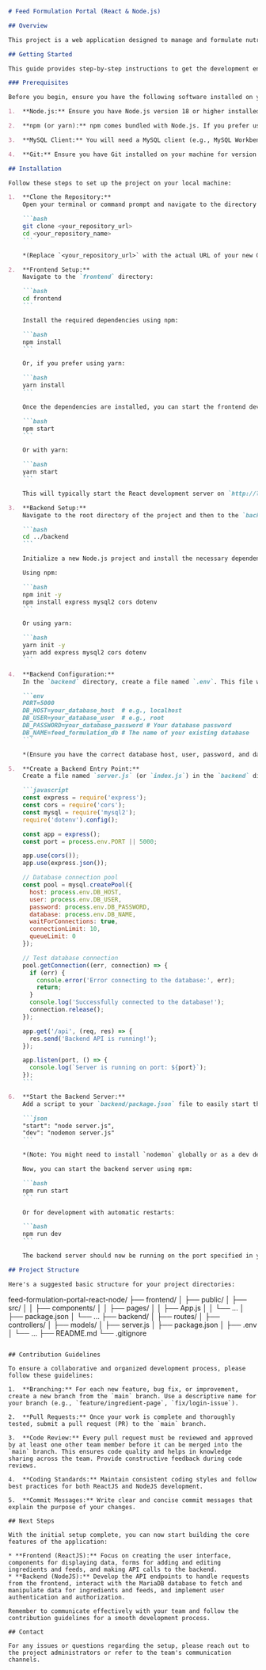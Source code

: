 ```markdown
# Feed Formulation Portal (React & Node.js)

## Overview

This project is a web application designed to manage and formulate nutritional feed for various marine life studied by researchers. This new version of the portal is built using modern web technologies: ReactJS for the frontend and NodeJS for the backend. It aims to replicate the functionality of the previous portal, offering improved user experience and a more scalable architecture. The existing MariaDB database, containing ingredient, feeds, and feedingredient tables, will be utilized.

## Getting Started

This guide provides step-by-step instructions to get the development environment up and running on your local machine. Follow these instructions carefully to ensure a smooth setup.

### Prerequisites

Before you begin, ensure you have the following software installed on your local machine:

1.  **Node.js:** Ensure you have Node.js version 18 or higher installed. You can download it from [https://nodejs.org/](https://nodejs.org/). Node.js includes npm (Node Package Manager), which you will use to install project dependencies.

2.  **npm (or yarn):** npm comes bundled with Node.js. If you prefer using yarn, you can install it globally using the command: `npm install -g yarn`.

3.  **MySQL Client:** You will need a MySQL client (e.g., MySQL Workbench, DBeaver, or the command-line client) to connect to your existing MariaDB database for verification and potential data inspection.

4.  **Git:** Ensure you have Git installed on your machine for version control. You can download it from [https://git-scm.com/downloads](https://git-scm.com/downloads).

## Installation

Follow these steps to set up the project on your local machine:

1.  **Clone the Repository:**
    Open your terminal or command prompt and navigate to the directory where you want to store the project. Then, clone the repository using the following command:

    ```bash
    git clone <your_repository_url>
    cd <your_repository_name>
    ```

    *(Replace `<your_repository_url>` with the actual URL of your new GitHub repository and `<your_repository_name>` with the name of the cloned directory).*

2.  **Frontend Setup:**
    Navigate to the `frontend` directory:

    ```bash
    cd frontend
    ```

    Install the required dependencies using npm:

    ```bash
    npm install
    ```

    Or, if you prefer using yarn:

    ```bash
    yarn install
    ```

    Once the dependencies are installed, you can start the frontend development server using:

    ```bash
    npm start
    ```

    Or with yarn:

    ```bash
    yarn start
    ```

    This will typically start the React development server on `http://localhost:3000`. The browser should automatically open the application.

3.  **Backend Setup:**
    Navigate to the root directory of the project and then to the `backend` directory:

    ```bash
    cd ../backend
    ```

    Initialize a new Node.js project and install the necessary dependencies. For a basic setup, you might need `express` for the server, `mysql2` to connect to the database, `cors` for handling cross-origin requests, and `dotenv` to manage environment variables.

    Using npm:

    ```bash
    npm init -y
    npm install express mysql2 cors dotenv
    ```

    Or using yarn:

    ```bash
    yarn init -y
    yarn add express mysql2 cors dotenv
    ```

4.  **Backend Configuration:**
    In the `backend` directory, create a file named `.env`. This file will store your environment-specific configurations, such as database credentials and the server port. Add the following information to your `.env` file, replacing the placeholders with your actual database details:

    ```env
    PORT=5000
    DB_HOST=your_database_host  # e.g., localhost
    DB_USER=your_database_user  # e.g., root
    DB_PASSWORD=your_database_password # Your database password
    DB_NAME=feed_formulation_db # The name of your existing database
    ```

    *(Ensure you have the correct database host, user, password, and database name matching your MariaDB setup).*

5.  **Create a Backend Entry Point:**
    Create a file named `server.js` (or `index.js`) in the `backend` directory. This file will be the main entry point for your backend application. Here's a basic example to get you started:

    ```javascript
    const express = require('express');
    const cors = require('cors');
    const mysql = require('mysql2');
    require('dotenv').config();

    const app = express();
    const port = process.env.PORT || 5000;

    app.use(cors());
    app.use(express.json());

    // Database connection pool
    const pool = mysql.createPool({
      host: process.env.DB_HOST,
      user: process.env.DB_USER,
      password: process.env.DB_PASSWORD,
      database: process.env.DB_NAME,
      waitForConnections: true,
      connectionLimit: 10,
      queueLimit: 0
    });

    // Test database connection
    pool.getConnection((err, connection) => {
      if (err) {
        console.error('Error connecting to the database:', err);
        return;
      }
      console.log('Successfully connected to the database!');
      connection.release();
    });

    app.get('/api', (req, res) => {
      res.send('Backend API is running!');
    });

    app.listen(port, () => {
      console.log(`Server is running on port: ${port}`);
    });
    ```

6.  **Start the Backend Server:**
    Add a script to your `backend/package.json` file to easily start the server. In the `"scripts"` section, add:

    ```json
    "start": "node server.js",
    "dev": "nodemon server.js"
    ```

    *(Note: You might need to install `nodemon` globally or as a dev dependency (`npm install -D nodemon`) for the `dev` script to work. `nodemon` automatically restarts the server when you make changes, which is helpful during development.)*

    Now, you can start the backend server using npm:

    ```bash
    npm run start
    ```

    Or for development with automatic restarts:

    ```bash
    npm run dev
    ```

    The backend server should now be running on the port specified in your `.env` file (default is 5000). You should see a "Server is running" message in your terminal.

## Project Structure

Here's a suggested basic structure for your project directories:

```
feed-formulation-portal-react-node/
├── frontend/
│   ├── public/
│   ├── src/
│   │   ├── components/
│   │   ├── pages/
│   │   ├── App.js
│   │   └── ...
│   ├── package.json
│   └── ...
├── backend/
│   ├── routes/
│   ├── controllers/
│   ├── models/
│   ├── server.js
│   ├── package.json
│   ├── .env
│   └── ...
├── README.md
└── .gitignore
```

## Contribution Guidelines

To ensure a collaborative and organized development process, please follow these guidelines:

1.  **Branching:** For each new feature, bug fix, or improvement, create a new branch from the `main` branch. Use a descriptive name for your branch (e.g., `feature/ingredient-page`, `fix/login-issue`).

2.  **Pull Requests:** Once your work is complete and thoroughly tested, submit a pull request (PR) to the `main` branch.

3.  **Code Review:** Every pull request must be reviewed and approved by at least one other team member before it can be merged into the `main` branch. This ensures code quality and helps in knowledge sharing across the team. Provide constructive feedback during code reviews.

4.  **Coding Standards:** Maintain consistent coding styles and follow best practices for both ReactJS and NodeJS development.

5.  **Commit Messages:** Write clear and concise commit messages that explain the purpose of your changes.

## Next Steps

With the initial setup complete, you can now start building the core features of the application:

* **Frontend (ReactJS):** Focus on creating the user interface, components for displaying data, forms for adding and editing ingredients and feeds, and making API calls to the backend.
* **Backend (NodeJS):** Develop the API endpoints to handle requests from the frontend, interact with the MariaDB database to fetch and manipulate data for ingredients and feeds, and implement user authentication and authorization.

Remember to communicate effectively with your team and follow the contribution guidelines for a smooth development process.

## Contact

For any issues or questions regarding the setup, please reach out to the project administrators or refer to the team's communication channels.
```
